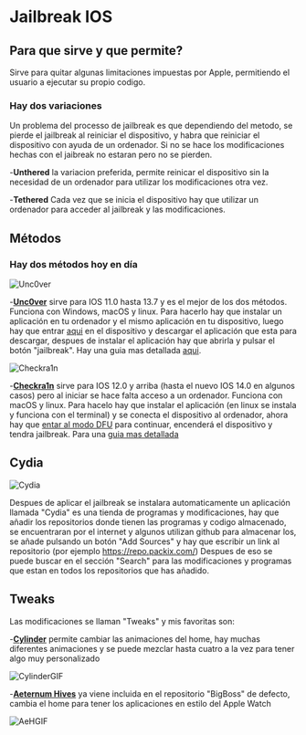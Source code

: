 # Jailbreak IOS

## Para que sirve y que permite?
Sirve para quitar algunas limitaciones impuestas por Apple, permitiendo el usuario a ejecutar su propio codigo.

### Hay dos variaciones
Un problema del processo de jailbreak es que dependiendo del metodo, se pierde el jailbreak al reiniciar el dispositivo, y habra que reiniciar el dispositivo con ayuda de un ordenador. Si no se hace los modificaciones hechas con el jaibreak no estaran pero no se pierden.

-**Unthered** la variacion preferida, permite reinicar el dispositivo sin la necesidad de un ordenador para utilizar los modificaciones otra vez.

-**Tethered** Cada vez que se inicia el dispositivo hay que utilizar un ordenador para acceder al jailbreak y las modificaciones.

## Métodos
### Hay dos métodos hoy en día
![Unc0ver](https://tweak-box.com/wp-content/uploads/2019/04/unc0ver-jailbreak-200x150.png) 

-[**Unc0ver**](https://unc0ver.dev/) sirve para IOS 11.0 hasta 13.7 y es el mejor de los dos métodos. Funciona con Windows, macOS y linux.
Para hacerlo hay que instalar un aplicación en tu ordenador y el mismo aplicación en tu dispositivo, luego hay que entrar [aqui](https://unc0ver.dev/) en el dispositivo y descargar el aplicación que esta para descargar, despues de instalar el aplicación hay que abrirla y pulsar el botón "jailbreak". Hay una guia mas detallada [aqui](https://unc0ver.dev/).

![Checkra1n](https://encrypted-tbn0.gstatic.com/images?q=tbn%3AANd9GcSL0KqslbaYyej66sknVi1sKZdw-MCNoa69FA&usqp=CAU)

-[**Checkra1n**](https://checkra.in/) sirve para IOS 12.0 y arriba (hasta el nuevo IOS 14.0 en algunos casos) pero al iniciar se hace falta acceso a un ordenador. 
Funciona con macOS y linux.
Para hacelo hay que instalar el aplicación (en linux se instala y funciona con el terminal) y se conecta el dispositivo al ordenador, 
ahora hay que [entar al modo DFU](https://www.actualidadiphone.com/poner-el-iphone-en-dfu-mode/) para continuar, encenderá el dispositivo y tendra jailbreak.
Para una [guia mas detallada](https://ios.cfw.guide/installing-checkra1n)

## Cydia
![Cydia](https://upload.wikimedia.org/wikipedia/commons/8/8b/Cydia_logo.png)

Despues de aplicar el jailbreak se instalara automaticamente un aplicación llamada "Cydia" es una tienda de programas y modificaciones, hay que añadir los repositorios donde tienen las programas y codigo almacenado, se encuentraran por el internet y algunos utilizan github para almacenar los, se añade pulsando un botón "Add Sources" y hay que escribir un link al repositorio (por ejemplo https://repo.packix.com/)
Despues de eso se puede buscar en el sección "Search" para las modificaciones y programas que estan en todos los repositorios que has añadido.

## Tweaks
Las modificaciones se llaman "Tweaks" y mis favoritas son:

-[**Cylinder**](https://github.com/rweichler/cylinder) permite cambiar las animaciones del home, hay muchas diferentes animaciones y se puede mezclar hasta cuatro a la vez para tener algo muy personalizado

![CylinderGIF](https://i.giphy.com/TBfkkDnh8vmBa.gif)

-[**Aeternum Hives**](https://www.ios-repo-updates.com/repository/bigboss/package/com.spiritoflogic.aeternum.hives.ios10/) ya viene incluida en el repositorio "BigBoss" de defecto, cambia el home para tener los aplicaciones en estilo del Apple Watch

![AeHGIF](https://i.giphy.com/1WBDvbK6nNkHu.gif)
